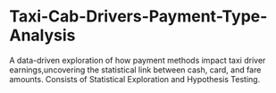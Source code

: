 # Taxi-Cab-Drivers-Payment-Type-Analysis
A data-driven exploration of how payment methods impact taxi driver earnings,uncovering the statistical link between cash, card, and fare amounts. Consists of Statistical Exploration and Hypothesis Testing.
